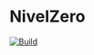 # NivelZero

[![Build](https://github.com/rodolfoghi/nivelzero/actions/workflows/build.yml/badge.svg)](https://github.com/rodolfoghi/nivelzero/actions/workflows/build.yml)
